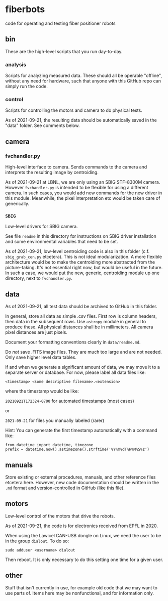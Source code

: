 # fiberbots
code for operating and testing fiber positioner robots

## bin
These are the high-level scripts that you run day-to-day.

### analysis
Scripts for analyzing measured data. These should all be operable "offline", without any need for hardware, such that anyone with this GitHub repo can simply run the code.

### control
Scripts for controlling the motors and camera to do physical tests.

As of 2021-09-21, the resulting data should be automatically saved in the "data" folder. See comments below.

## camera
### fvchandler.py
High-level interface to camera. Sends commands to the camera and interprets the resulting image by centroiding. 

As of 2021-09-21 at LBNL, we are only using an SBIG STF-8300M camera. However `fvchandler.py` is intended to be flexible for using a different camera. In such cases, you would add new commands for the new driver in this module. Meanwhile, the pixel interpretation etc would be taken care of generically.

### `SBIG`
Low-level drivers for SBIG camera.

See file `readme` in this directory for instructions on SBIG driver installation and some environmental variables that need to be set.

As of 2021-09-21, low-level centroiding code is also in this folder (c.f. `sbig_grab_cen.py` etcetera). This is not ideal modularization. A more flexible architecture would be to make the centroiding more abstracted from the picture-taking. It's not essential right now, but would be useful in the future. In such a case, we would put the new, generic, centroiding module up one directory, next to `fvchandler.py`.

## data
As of 2021-09-21, all test data should be archived to GitHub in this folder.

In general, store all data as simple .csv files. First row is column headers, then data in the subsequent rows. Use `astropy` module in general to produce these. All physical distances shall be in millimeters. All camera pixel distances are just pixels.

Document your formatting conventions clearly in `data/readme.md`.

Do *not* save .FITS image files. They are much too large and are not needed. Only save higher level data tables.

If and when we generate a significant amount of data, we may move it to a separate server or database. For now, please label all data files like:

`<timestamp> <some descriptive filename>.<extension>`

where the timestamp would be like:

`20210921T172324-0700` for automated timestamps (most cases)

or

`2021-09-21` for files you manually labeled (rarer)

Hint: You can generate the first timestamp automatically with a command like:
```
from datetime import datetime, timezone
prefix = datetime.now().astimezone().strftime('%Y%m%dT%H%M%S%z')
```

## manuals
Store existing or external procedures, manuals, and other reference files etcetera here. However, new code documentation should be written in the `.md` format and version-controlled in GitHub (like this file). 

## motors
Low-level control of the motors that drive the robots.

As of 2021-09-21, the code is for electronics received from EPFL in 2020.

When using the Lawicel CAN-USB dongle on Linux, we need the user to be in the group `dialout`. To do so:
~~~
sudo adduser <username> dialout
~~~
Then reboot. It is only necessary to do this setting one time for a given user.

## other
Stuff that isn't currently in use, for example old code that we may want to use parts of. Items here may be nonfunctional, and for information only.


